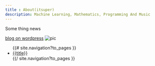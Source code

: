 ```yaml
---
title : About(itsuper)
description: Machine Learning, Mathematics, Programming And Music
---
```


Some thing news

[blog on wordpress](http://itsuper7.wordpress.com)
![pic][fig_id]
<ul>
  {{# site.navigation?to_pages }}
    <li><a href="{{url}}">{{title}}</a></li>
  {{/ site.navigation?to_pages }}
</ul>


[fig_id]: {{urls.media}}/pal.gif




